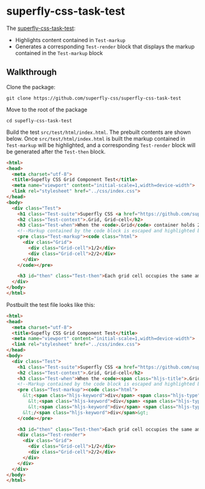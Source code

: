 # superfly-css-task-test

The [superfly-css-task-test](https://github.com/superfly-css/superfly-css-task-test):
- Highlights content contained in `Test-markup`
- Generates a corresponding `Test-render` block that displays the markup contained in the `Test-markup` block

## Walkthrough

Clone the package:
``` console
git clone https://github.com/superfly-css/superfly-css-task-test
```

Move to the root of the package
``` console
cd supefly-css-task-test
```

Build the test `src/test/html/index.html`.  The prebuilt contents are shown below.  Once `src/test/html/index.html` is built the markup contained in `Test-markup` will be highlighted, and a corresponding `Test-render` block will be generated after the `Test-then` block.

```html
<html>
<head>
  <meta charset="utf-8">
  <title>Supefly CSS Grid Component Test</title>
  <meta name="viewport" content="initial-scale=1,width=device-width">
  <link rel="stylesheet" href="../css/index.css">
</head>
<body>
  <div class="Test">
    <h1 class="Test-suite">Superfly CSS <a href="https://github.com/superfly-css/superfly-css-components-grid">Grid Component</a> Tests</h1>
    <h2 class="Test-context">.Grid, Grid-cell</h2>
    <h3 class="Test-when">When the <code>.Grid</code> container holds 2 <code>.Grid-cell</code> instances:</h3>
    <!--Markup contained by the code block is escaped and highlighted by gulp-highlight-->
    <pre class="Test-markup"><code class="html">
      <div class="Grid">
        <div class="Grid-cell">1/2</div>
        <div class="Grid-cell">2/2</div>
      </div>
    </code></pre>

    <h3 id="then" class="Test-then">Each grid cell occupies the same amount of space witin the grid container row.</h3>
  </div>
</body>
</html>
```

Postbuilt the test file looks like this:

```html
<html>
<head>
  <meta charset="utf-8">
  <title>Supefly CSS Grid Component Test</title>
  <meta name="viewport" content="initial-scale=1,width=device-width">
  <link rel="stylesheet" href="../css/index.css">
</head>
<body>
  <div class="Test">
    <h1 class="Test-suite">Superfly CSS <a href="https://github.com/superfly-css/superfly-css-components-grid">Grid Component</a> Tests</h1>
    <h2 class="Test-context">.Grid, Grid-cell</h2>
    <h3 class="Test-when">When the <code><span class="hljs-title">.Grid</span></code> container holds 2 <code><span class="hljs-title">.Grid-cell</span></code> instances:</h3>
    <!--Markup contained by the code block is escaped and highlighted by gulp-highlight-->
    <pre class="Test-markup"><code class="html">
      &lt;<span class="hljs-keyword">div</span> <span class="hljs-type">class</span>=<span class="hljs-string">&quot;Grid&quot;</span>&gt;
        &lt;<span class="hljs-keyword">div</span> <span class="hljs-type">class</span>=<span class="hljs-string">&quot;Grid-cell&quot;</span>&gt;<span class="hljs-number">1</span>/<span class="hljs-number">2</span>&lt;/<span class="hljs-keyword">div</span>&gt;
        &lt;<span class="hljs-keyword">div</span> <span class="hljs-type">class</span>=<span class="hljs-string">&quot;Grid-cell&quot;</span>&gt;<span class="hljs-number">2</span>/<span class="hljs-number">2</span>&lt;/<span class="hljs-keyword">div</span>&gt;
      &lt;/<span class="hljs-keyword">div</span>&gt;
    </code></pre>

    <h3 id="then" class="Test-then">Each grid cell occupies the same amount of space witin the grid container row.</h3>
    <div class="Test-render">
      <div class="Grid">
        <div class="Grid-cell">1/2</div>
        <div class="Grid-cell">2/2</div>
      </div>
    </div>
  </div>
</body>
</html>
```
